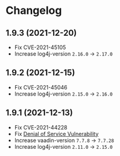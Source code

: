 # Changelog

## 1.9.3 (2021-12-20)
* Fix CVE-2021-45105
* Increase log4j-version `2.16.0` -> `2.17.0`

## 1.9.2 (2021-12-15)
* Fix CVE-2021-45046
* Increase log4j-version `2.15.0` -> `2.16.0`

## 1.9.1 (2021-12-13)
* Fix CVE-2021-44228
* Fix [Denial of Service Vulnerability](https://vaadin.com/security/2021-10-27)
* Increase vaadin-version `7.7.8` -> `7.7.28`
* Increase log4j-version `2.11.0` -> `2.15.0`
